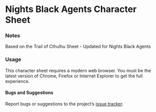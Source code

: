 # Nights Black Agents Character Sheet

### Notes

Based on the Trail of Cthulhu Sheet - Updated for Nights Black Agents

### Usage

This character sheet requires a modern web browser. You must be the latest
version of Chrome, Firefox or Internet Explorer to get the full experience.

#### Bugs and Suggestions

Report bugs or suggestions to the project’s [issue
tracker](https://github.com/Scimon/roll20-character-sheets/issues).
